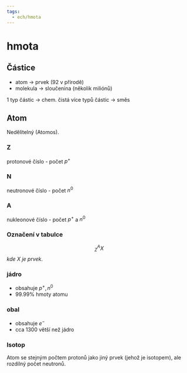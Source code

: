 ```yaml
---
tags:
  - ech/hmota
---
```

# hmota
## Částice
- atom -> prvek (92 v přírodě)
- molekula -> sloučenina (několik miliónů)

1 typ částic -> chem. čistá
více typů částic -> směs

## Atom
Nedělitelný (Atomos).
### Z
protonové číslo - počet $p^+$
### N
neutronové číslo - počet $n^0$
### A
nukleonové číslo - počet $p^+$ a $n^0$
### Označení v tabulce
$$
^A_ZX
$$
*kde X je prvek*.
### jádro
- obsahuje $p^+, n^0$
- 99.99% hmoty atomu

### obal 
- obsahuje $e^-$
- cca 1300 větší než jádro
### Isotop
Atom se stejným počtem protonů jako jiný prvek (jehož je isotopem), ale rozdilný počet neutronů.
